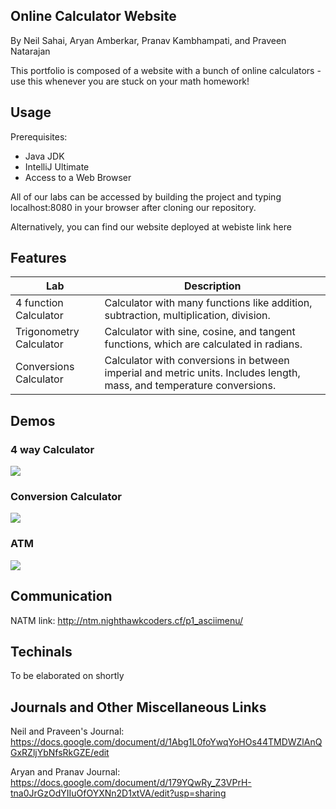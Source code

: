 ## Online Calculator Website

By Neil Sahai, Aryan Amberkar, Pranav Kambhampati, and Praveen Natarajan

This portfolio is composed of a website with a bunch of online calculators - use this whenever you are stuck on your math homework!

## Usage
Prerequisites:

- Java JDK
- IntelliJ Ultimate
- Access to a Web Browser

All of our labs can be accessed by building the project and typing localhost:8080 in your browser after cloning our repository.

Alternatively, you can find our website deployed at webiste link here

## Features

| Lab | Description |
| --- | --- |
| 4 function Calculator | Calculator with many functions like addition, subtraction, multiplication, division. 
| Trigonometry Calculator | Calculator with sine, cosine, and tangent functions, which are calculated in radians.
| Conversions Calculator | Calculator with conversions in between imperial and metric units. Includes length, mass, and temperature conversions.

## Demos

### 4 way Calculator
![](./calcgif.gif)

### Conversion Calculator
![](./storeandcalc.gif)

### ATM
![](./atm.gif)

## Communication
NATM link: http://ntm.nighthawkcoders.cf/p1_asciimenu/

## Techinals

To be elaborated on shortly

## Journals and Other Miscellaneous Links

Neil and Praveen's Journal: 
https://docs.google.com/document/d/1Abg1L0foYwqYoHOs44TMDWZlAnQGxRZljYbNfsRkGZE/edit

Aryan and Pranav Journal:
https://docs.google.com/document/d/179YQwRy_Z3VPrH-tna0JrGzOdYIIuOfOYXNn2D1xtVA/edit?usp=sharing

